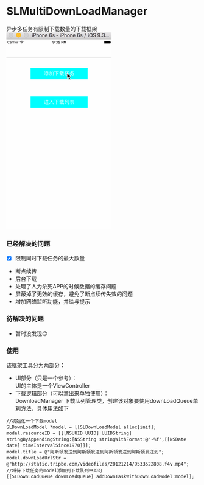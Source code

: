 # SLMultiDownLoadManager
异步多任务有限制下载数量的下载框架
![效果图](https://github.com/SLPowerCoder/SLMultiDownLoadManager/blob/master/SLMultiDownLoad.gif)

### 已经解决的问题
- [X] 限制同时下载任务的最大数量
* 断点续传
* 后台下载
* 处理了人为杀死APP的时候数据的缓存问题
* 屏蔽掉了无效的缓存，避免了断点续传失效的问题
* 增加网络监听功能，并给与提示

### 待解决的问题
* 暂时没发现😊

### 使用
该框架工具分为两部分：
* UI部分（只是一个参考）：<br/>
UI的主体是一个ViewController
* 下载逻辑部分（可以拿出来单独使用）：<br/>
DownloadManager
下载队列管理类，创建该对象要使用downLoadQueue单利方法，具体用法如下
```
//初始化一个下载model
SLDownLoadModel *model = [[SLDownLoadModel alloc]init];
model.resourceID = [[[NSUUID UUID] UUIDString] stringByAppendingString:[NSString stringWithFormat:@"-%f",[[NSDate date] timeIntervalSince1970]]];
model.title = @"阿斯顿发送到阿斯顿发送到阿斯顿发送到阿斯顿发送到";
model.downLoadUrlStr = @"http://static.tripbe.com/videofiles/20121214/9533522808.f4v.mp4";
//将待下载任务的model添加到下载队列中即可
[[SLDownLoadQueue downLoadQueue] addDownTaskWithDownLoadModel:model];
```
